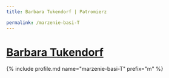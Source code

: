 ```yaml
---
title: Barbara Tukendorf | Patromierz

permalink: /marzenie-basi-T
---
```


# [Barbara Tukendorf](https://patronite.pl/marzenie-basi-T)

{% include profile.md name="marzenie-basi-T" prefix="m" %}
